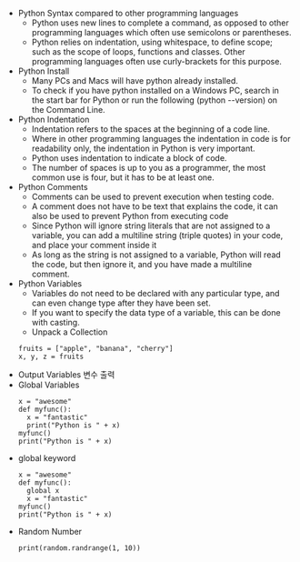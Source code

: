 - Python Syntax compared to other programming languages
  * Python uses new lines to complete a command, as opposed to other programming languages which often use semicolons or parentheses.
  * Python relies on indentation, using whitespace, to define scope; such as the scope of loops, functions and classes. Other programming languages often use curly-brackets for this purpose.
- Python Install
  * Many PCs and Macs will have python already installed.
  * To check if you have python installed on a Windows PC, search in the start bar for Python or run the following (python --version) on the Command Line.
- Python Indentation
  * Indentation refers to the spaces at the beginning of a code line.
  * Where in other programming languages the indentation in code is for readability only, the indentation in Python is very important.
  * Python uses indentation to indicate a block of code.
  * The number of spaces is up to you as a programmer, the most common use is four, but it has to be at least one.
- Python Comments
  * Comments can be used to prevent execution when testing code.
  *  A comment does not have to be text that explains the code, it can also be used to prevent Python from executing code
  * Since Python will ignore string literals that are not assigned to a variable, you can add a multiline string (triple quotes) in your code, and place your comment inside it
  * As long as the string is not assigned to a variable, Python will read the code, but then ignore it, and you have made a multiline comment.
- Python Variables
  * Variables do not need to be declared with any particular type, and can even change type after they have been set.
  * If you want to specify the data type of a variable, this can be done with casting.
  * Unpack a Collection
  ```
  fruits = ["apple", "banana", "cherry"]
  x, y, z = fruits
  ```
- Output Variables 변수 출력
- Global Variables
  ```
  x = "awesome"
  def myfunc():
    x = "fantastic"
    print("Python is " + x)
  myfunc()
  print("Python is " + x)
  ```
- global keyword
  ```
  x = "awesome"
  def myfunc():
    global x
    x = "fantastic"
  myfunc()
  print("Python is " + x)
  ```
- Random Number
  ```
  print(random.randrange(1, 10))
  ```